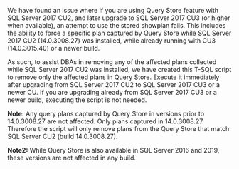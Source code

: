 We have found an issue where if you are using Query Store feature with SQL Server 2017 CU2, and later upgrade to SQL Server 2017 CU3 (or higher when available), an attempt to use the stored showplan fails. This includes the ability to force a specific plan captured by Query Store while SQL Server 2017 CU2 (14.0.3008.27) was installed, while already running with CU3 (14.0.3015.40) or a newer build.

As such, to assist DBAs in removing any of the affected plans collected while SQL Server 2017 CU2 was installed, we have created this T-SQL script to remove only the affected plans in Query Store. Execute it immediately after upgrading from SQL Server 2017 CU2 to SQL Server 2017 CU3 or a newer CU. If you are upgrading already from SQL Server 2017 CU3 or a newer build, executing the script is not needed.

**Note:** Any query plans captured by Query Store in versions prior to 14.0.3008.27 are not affected. Only plans captured in 14.0.3008.27. Therefore the script will only remove plans from the Query Store that match SQL Server CU2 (build 14.0.3008.27).

**Note2:** While Query Store is also available in SQL Server 2016 and 2019, these versions are not affected in any build.
